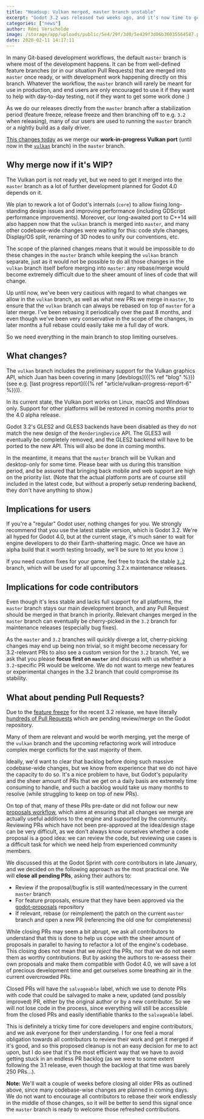 ```yaml
---
title: "Headsup: Vulkan merged, master branch unstable"
excerpt: "Godot 3.2 was released two weeks ago, and it's now time to go full steam ahead towards our next milestone, Godot 4.0. The Vulkan port which had been worked on in a dedicated branch is now getting merged in our main development branch, which has a few implications on what to expect from the 'master' branch and how pending Pull Requests will be impacted."
categories: ["news"]
author: Rémi Verschelde
image: /storage/app/uploads/public/5e4/29f/3d0/5e429f3d06b36035564587.png
date: 2020-02-11 14:17:11
---
```


In many Git-based development workflows, the default `master` branch is where most of the development happens. It can be from well-defined feature branches (or in our situation Pull Requests) that are merged into `master` once ready, or with development work happening directly on this branch. Whatever the workflow, the `master` branch will rarely be meant for use in production, and end users are only encouraged to use it if they want to help with day-to-day testing, not if they want to get some work done :)

As we do our releases directly from the `master` branch after a stabilization period (feature freeze, release freeze and then branching off to e.g. `3.2` when releasing), many of our users are used to running the `master` branch or a nightly build as a daily driver.

[This changes today](https://github.com/godotengine/godot/pull/36098) as we merge our **work-in-progress Vulkan port** (until now in the [`vulkan`](https://github.com/godotengine/godot/commits/vulkan) branch) in the `master` branch.

## Why merge now if it's WIP?

The Vulkan port is not ready yet, but we need to get it merged into the `master` branch as a lot of further development planned for Godot 4.0 depends on it.

We plan to rework a lot of Godot's internals (`core`) to allow fixing long-standing design issues and improving performance (including GDScript performance improvements). Moreover, our long-awaited port to C++14 will also happen now that the `vulkan` branch is merged into `master`, and many other codebase-wide changes were waiting for this: code style changes, Display/OS split, renaming of 3D nodes to unify our conventions, etc.

The scope of the planned changes means that it would be impossible to do these changes in the `master` branch while keeping the `vulkan` branch separate, just as it would not be possible to do all those changes in the `vulkan` branch itself before merging into `master`: any rebase/merge would become extremely difficult due to the sheer amount of lines of code that will change.

Up until now, we've been very cautious with regard to what changes we allow in the `vulkan` branch, as well as what new PRs we merge in `master`, to ensure that the `vulkan` branch can always be rebased on top of `master` for a later merge. I've been rebasing it periodically over the past 8 months, and even though we've been very conservative in the scope of the changes, in later months a full rebase could easily take me a full day of work.

So we need everything in the main branch to stop limiting ourselves.

## What changes?

The `vulkan` branch includes the preliminary support for the Vulkan graphics API, which Juan has been covering in many [devblogs]({{% ref "blog" %}}) (see e.g. [last progress report]({{% ref "article/vulkan-progress-report-6" %}})).

In its current state, the Vulkan port works on Linux, macOS and Windows only. Support for other platforms will be restored in coming months prior to the 4.0 alpha release.

Godot 3.2's GLES2 and GLES3 backends have been disabled as they do not match the new design of the `RenderingDevice` API. The GLES3 will eventually be completely removed, and the GLES2 backend will have to be ported to the new API. This will also be done in coming months.

In the meantime, it means that the `master` branch will be Vulkan and desktop-only for some time. Please bear with us during this transition period, and be assured that bringing back mobile and web support are high on the priority list. (Note that the actual platform ports are of course still included in the latest code, but without a properly setup rendering backend, they don't have anything to show.)

## Implications for users

If you're a "regular" Godot user, nothing changes for you. We strongly recommend that you use the latest stable version, which is Godot 3.2. We're all hyped for Godot 4.0, but at the current stage, it's much saner to wait for engine developers to do their Earth-shattering magic. Once we have an alpha build that it worth testing broadly, we'll be sure to let you know :)

If you need custom fixes for your game, feel free to track the stable [`3.2`](https://github.com/godotengine/godot/commits/3.2) branch, which will be used for all upcoming 3.2.x maintenance releases.

## Implications for code contributors

Even though it's less stable and lacks full support for all platforms, the `master` branch stays our main development branch, and any Pull Request should be merged in that branch in priority. Relevant changes merged in the `master` branch can eventually be cherry-picked in the `3.2` branch for maintenance releases (especially bug fixes).

As the `master` and `3.2` branches will quickly diverge a lot, cherry-picking changes may end up being non trivial, so it might become necessary for 3.2-relevant PRs to also see a custom version for the `3.2` branch. Yet, we ask that you please **focus first on `master`** and discuss with us whether a `3.2`-specific PR would be welcome. We do not want to merge new features or experimental changes in the 3.2 branch that could compromise its stability.

## What about pending Pull Requests?

Due to the [feature freeze](https://github.com/godotengine/godot/issues/31592) for the recent 3.2 release, we have literally [hundreds of Pull Requests](https://github.com/godotengine/godot/pulls) which are pending review/merge on the Godot repository.

Many of them are relevant and would be worth merging, yet the merge of the `vulkan` branch and the upcoming refactoring work will introduce complex merge conflicts for the vast majority of them.

Ideally, we'd want to clear that backlog before doing such massive codebase-wide changes, but we know from experience that we do not have the capacity to do so. It's a nice problem to have, but Godot's popularity and the sheer amount of PRs that we get on a daily basis are extremely time consuming to handle, and such a backlog would take us many months to resolve (while struggling to keep on top of new PRs).

On top of that, many of these PRs pre-date or did not follow our new [proposals workflow](https://github.com/godotengine/godot-proposals/), which aims at ensuring that all changes we merge are actually useful additions to the engine and supported by the community. Reviewing PRs which have not been pre-approved at the idea/design stage can be very difficult, as we don't always know ourselves whether a code proposal is a good idea: we can review the code, but reviewing use cases is a difficult task for which we need help from experienced community members.

We discussed this at the Godot Sprint with core contributors in late January, and we decided on the following approach as the most practical one. We will **close all pending PRs**, asking their authors to:

- Review if the proposal/bugfix is still wanted/necessary in the current `master` branch
- For feature proposals, ensure that they have been approved via the [godot-proposals](https://github.com/godotengine/godot-proposals/) repository
- If relevant, rebase (or reimplement) the patch on the current `master` branch and open a new PR (referencing the old one for completeness)

While closing PRs may seem a bit abrupt, we ask all contributors to understand that this is done to help us cope with the sheer amount of proposals in parallel to having to refactor a lot of the engine's codebase. This closing does not mean that we *reject* the PRs, nor that we do not seem them as worthy contributions. But by asking the authors to re-assess their own proposals and make them compatible with Godot 4.0, we will save a lot of precious development time and get ourselves some breathing air in the current overcrowded PRs.

Closed PRs will have the `salvageable` label, which we use to denote PRs with code that could be salvaged to make a new, updated (and possibly improved) PR, either by the original author or by a new contributor. So we will not lose code in the process, since everything will still be accessible from the closed PRs and easily identifiable thanks to the `salvageable` label.

This is definitely a tricky time for core developers and engine contributors, and we ask everyone for their understanding. I for one feel a moral obligation towards all contributors to review their work and get it merged if it's good, and so this proposed cleanup is not an easy decision for me to act upon, but I do see that it's the most efficient way that we have to avoid getting stuck in an endless PR backlog (as we were to some extent following the 3.1 release, even though the backlog at that time was barely 250 PRs...).

**Note:** We'll wait a couple of weeks before closing all older PRs as outlined above, since many codebase-wise changes are planned in coming days. We do not want to encourage all contributors to rebase their work endlessly in the middle of those changes, so it will be better to send this signal once the `master` branch is ready to welcome those refreshed contributions.
